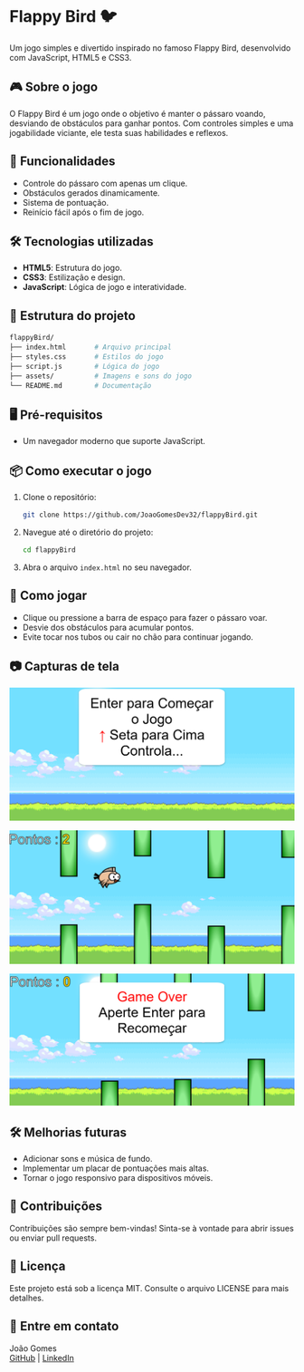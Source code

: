 # Flappy Bird 🐦

Um jogo simples e divertido inspirado no famoso Flappy Bird, desenvolvido com JavaScript, HTML5 e CSS3.

## 🎮 Sobre o jogo

O Flappy Bird é um jogo onde o objetivo é manter o pássaro voando, desviando de obstáculos para ganhar pontos. Com controles simples e uma jogabilidade viciante, ele testa suas habilidades e reflexos.

## 🚀 Funcionalidades

- Controle do pássaro com apenas um clique.
- Obstáculos gerados dinamicamente.
- Sistema de pontuação.
- Reinício fácil após o fim de jogo.

## 🛠️ Tecnologias utilizadas

- **HTML5**: Estrutura do jogo.
- **CSS3**: Estilização e design.
- **JavaScript**: Lógica de jogo e interatividade.

## 📂 Estrutura do projeto

```bash
flappyBird/
├── index.html       # Arquivo principal
├── styles.css       # Estilos do jogo
├── script.js        # Lógica do jogo
├── assets/          # Imagens e sons do jogo
└── README.md        # Documentação
```

## 🖥️ Pré-requisitos

- Um navegador moderno que suporte JavaScript.

## 📦 Como executar o jogo

1. Clone o repositório:
    ```bash
    git clone https://github.com/JoaoGomesDev32/flappyBird.git
    ```

2. Navegue até o diretório do projeto:
    ```bash
    cd flappyBird
    ```

3. Abra o arquivo `index.html` no seu navegador.

## 📝 Como jogar

- Clique ou pressione a barra de espaço para fazer o pássaro voar.
- Desvie dos obstáculos para acumular pontos.
- Evite tocar nos tubos ou cair no chão para continuar jogando.

## 📷 Capturas de tela

![Tela inicial do jogo](/imagens/start-game.png "Tela inicial do jogo")

![Jogo em execução](/imagens/gaming.png "Jogo em execução")

![Tela de fim de jogo](/imagens/end-game.png "Tela de fim de jogo")

## 🛠️ Melhorias futuras

- Adicionar sons e música de fundo.
- Implementar um placar de pontuações mais altas.
- Tornar o jogo responsivo para dispositivos móveis.

## 🤝 Contribuições

Contribuições são sempre bem-vindas! Sinta-se à vontade para abrir issues ou enviar pull requests.

## 📄 Licença

Este projeto está sob a licença MIT. Consulte o arquivo LICENSE para mais detalhes.

## 🌟 Entre em contato

João Gomes  
[GitHub](https://github.com/JoaoGomesDev32) | [LinkedIn](https://www.linkedin.com/in/joaofelipedev32/)

